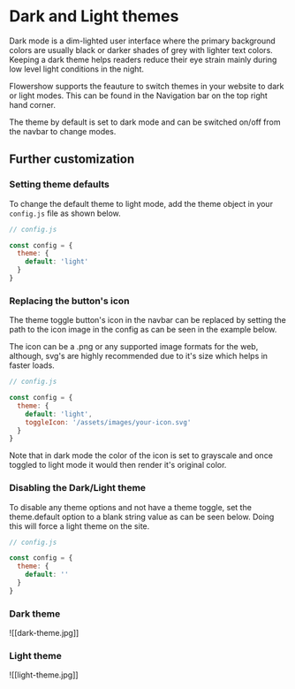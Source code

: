 # Dark and Light themes

Dark mode is a dim-lighted user interface where the primary background colors are usually black or darker shades of grey with lighter text colors. Keeping a dark theme helps readers reduce their eye strain mainly during low level light conditions in the night.

Flowershow supports the feauture to switch themes in your website to dark or light modes. This can be found in the Navigation bar on the top right hand corner.

The theme by default is set to dark mode and can be switched on/off from the navbar to change modes.

## Further customization

### Setting theme defaults

To change the default theme to light mode, add the theme object in your `config.js` file as shown below.

```js
// config.js

const config = {
  theme: {
    default: 'light'
  }
}
```

### Replacing the button's icon

The theme toggle button's icon in the navbar can be replaced by setting the path to the icon image in the config as can be seen in the example below. 

The icon can be a .png or any supported image formats for the web, although, svg's are highly recommended due to it's size which helps in faster loads.

```js
// config.js

const config = {
  theme: {
    default: 'light',
    toggleIcon: '/assets/images/your-icon.svg'
  }
}
```
Note that in dark mode the color of the icon is set to grayscale and once toggled to light mode  it would then render it's original color.

### Disabling the Dark/Light theme

To disable any theme options and not have a theme toggle, set the theme.default option to a blank string value as can be seen below. Doing this will force a light theme on the site.

```js
// config.js

const config = {
  theme: {
    default: ''
  }
}
```

### Dark theme

![[dark-theme.jpg]]

### Light theme

![[light-theme.jpg]]